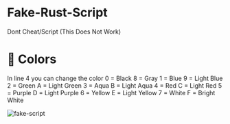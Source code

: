 # Fake-Rust-Script
Dont Cheat/Script (This Does Not Work)
# 🎨 Colors
In line 4 you can change the color
0 = Black       8 = Gray
1 = Blue        9 = Light Blue
2 = Green       A = Light Green
3 = Aqua        B = Light Aqua
4 = Red         C = Light Red
5 = Purple      D = Light Purple
6 = Yellow      E = Light Yellow
7 = White       F = Bright White

![fake-script](https://user-images.githubusercontent.com/105135706/167278716-4a7f3c55-6a5f-488e-8e0d-c021550dc606.png)

